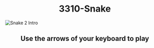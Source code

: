 <h1 align="center"> 3310-Snake </h1>

![Snake 2 Intro](https://media.techtribune.net/uploads/2020/07/brandma-snake-game.jpg)

<h2 align="center"> Use the arrows of your keyboard to play </h2>
